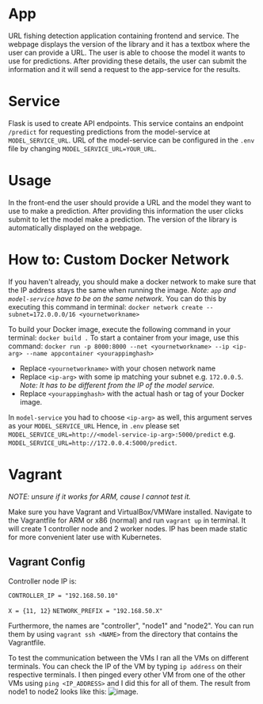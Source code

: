 # App

URL fishing detection application containing frontend and service.
The webpage displays the version of the library and it has a textbox where the user can provide a URL.
The user is able to choose the model it wants to use for predictions. After providing these details,
the user can submit the information and it will send a request to the app-service for the results.

# Service

Flask is used to create API endpoints.
This service contains an endpoint `/predict` for requesting predictions from the model-service at `MODEL_SERVICE_URL`.
URL of the model-service can be configured in the `.env` file by changing `MODEL_SERVICE_URL=YOUR_URL`.

# Usage

In the front-end the user should provide a URL and the model they want to use to make a prediction.
After providing this information the user clicks submit to let the model make a prediction.
The version of the library is automatically displayed on the webpage.

# How to: Custom Docker Network

If you haven't already, you should make a docker network to make sure that the IP address stays the same when running the image.
_Note: `app` and `model-service` have to be on the same network_.
You can do this by executing this command in terminal: `docker network create --subnet=172.0.0.0/16 <yournetworkname>`

To build your Docker image, execute the following command in your terminal: `docker build .`
To start a container from your image, use this command: `docker run -p 8000:8000 --net <yournetworkname> --ip <ip-arg> --name appcontainer <yourappimghash>`

- Replace `<yournetworkname>` with your chosen network name
- Replace `<ip-arg>` with some ip matching your subnet e.g. `172.0.0.5`. _Note: It has to be different from the IP of the model service._
- Replace `<yourappimghash>` with the actual hash or tag of your Docker image.

In `model-service` you had to choose `<ip-arg>` as well, this argument serves as your `MODEL_SERVICE_URL`
Hence, in `.env` please set `MODEL_SERVICE_URL=http://<model-service-ip-arg>:5000/predict` e.g. `MODEL_SERVICE_URL=http://172.0.0.4:5000/predict`.

# Vagrant

_NOTE: unsure if it works for ARM, cause I cannot test it._

Make sure you have Vagrant and VirtualBox/VMWare installed.
Navigate to the Vagrantfile for ARM or x86 (normal) and run `vagrant up` in terminal. It will create 1 controller node and 2 worker nodes.
IP has been made static for more convenient later use with Kubernetes.

## Vagrant Config

Controller node IP is:

`CONTROLLER_IP = "192.168.50.10"`

`X = {11, 12}`
`NETWORK_PREFIX = "192.168.50.X"`

Furthermore, the names are "controller", "node1" and "node2". You can run them by using `vagrant ssh <NAME>` from the directory that contains the Vagrantfile.

To test the communication between the VMs I ran all the VMs on different terminals. You can check the IP of the VM by typing `ip address` on their respective terminals. I then pinged every other VM from one of the other VMs using `ping <IP_ADDRESS>` and I did this for all of them. The result from node1 to node2 looks like this: ![image](https://github.com/remla2024-team14/app/assets/72865119/e8be97a1-d1cc-4311-91da-37469c3874a3).

